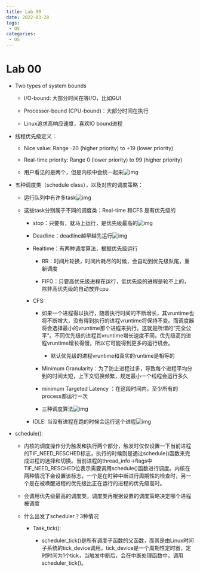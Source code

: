 ```yaml
---
title: Lab 00
date: 2022-03-28
tags:
 - OS
categories:
 - OS
---
```


# Lab 00

- Two types of system bounds

  - I/O-bound: 大部分时间在等I/O，比如GUI

  - Processor-bound (CPU-bound)：大部分时间在执行

  - Linux追求高响应速度，喜欢IO bound进程

- 线程优先级定义：

  - Nice value:  Range -20 (higher priority) to +19 (lower priority)

  - Real-time priority: Range 0 (lower priority) to 99 (higher priority)

  - 用户看见的是两个，但是内核中会统一起来![img](https://api2.mubu.com/v3/document_image/1f3ed7b5-1c89-4fbe-8550-1f5fd609de9a-14899999.jpg)

- 五种调度类（schedule class），以及对应的调度策略：

  - 运行队列中有许多task![img](https://api2.mubu.com/v3/document_image/215af026-48dd-4d9c-91cd-d17eb301d2f4-14899999.jpg)

  - 这些task分别属于不同的调度类：Real-time 和CFS 是有优先级的

    

    - stop：只要有，就马上运行，是优先级最高的![img](https://api2.mubu.com/v3/document_image/1bcd1d2f-2563-47ef-9c28-653e8e8fb485-14899999.jpg)

    - Deadline：deadline越早越先运行![img](https://api2.mubu.com/v3/document_image/5c83bb26-74f0-4f3b-84d5-21dba1c0cc22-14899999.jpg)

    - Realtime：有两种调度算法，根据优先级运行

      

      - RR：时间片轮换，时间片耗尽的时候，会自动到优先级队尾，重新调度

      - FIFO：只要高优先级进程在运行，低优先级的进程是轮不上的，除非高优先级的自动放弃cpu

    - CFS:

      

      - 如果一个进程得以执行，随着执行时间的不断增长，其vruntime也将不断增大，没有得到执行的进程vruntime将保持不变。而调度器将会选择最小的vruntime那个进程来执行。这就是所谓的“完全公平”。不同优先级的进程其vruntime增长速度不同，优先级高的进程vruntime增长得慢，所以它可能得到更多的运行机会。
        - 默认优先级的进程vruntime和真实的runtime是相等的

      - Minimum Granularity：为了防止进程过多，导致每个进程平均分到的时间太短，上下文切换频繁，规定最小一个线程会运行多久

      - minimum Targeted Latency ：在这段时间内，至少所有的process都运行一次

      - 三种调度算法![img](https://api2.mubu.com/v3/document_image/1f4dc8fe-25e8-4a91-9f51-cd11bbcb7dd8-14899999.jpg)

    - IDLE: 当没有进程在跑的时候会运行这个进程![img](https://api2.mubu.com/v3/document_image/1deeb702-f6aa-4a1d-b805-b0bdd9e66171-14899999.jpg)

- schedule():

  - 内核的调度操作分为触发和执行两个部分，触发时仅仅设置一下当前进程的TIF_NEED_RESCHED标志，执行的时候则是通过schedule()函数来完成进程的选择和切换。当前进程的thread_info->flags中TIF_NEED_RESCHED位表示需要调用schedule()函数进行调度。内核在两种情况下会设置该标志，一个是在时钟中断进行周期性的检查时，另一个是在被唤醒进程的优先级比正在运行的进程的优先级高时。

  - 会调用优先级最高的调度类，调度类再根据设置的调度策略决定哪个进程被调度

  - 什么出发了scheduler？3种情况

    

    - Task_tick():

      

      - scheduler_tick()是所有调度子函数的父函数，而其是由Linux时间子系统的tick_device调用。tick_device是一个周期性定时器，定时时间为1个tick，当触发中断后，会在中断处理函数中，调用scheduler_tick()。